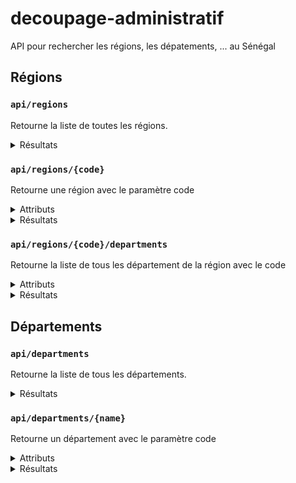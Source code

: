 # decoupage-administratif
API pour rechercher les régions, les dépatements, ... au Sénégal

## Régions
### `api/regions`
Retourne la liste de toutes les régions.
<details>
<summary>Résultats</summary>
{  
  "name" : "string",  
  "code" : number,
  "superficie" : number,
  "population" : number
}
</details>

### `api/regions/{code}`
Retourne une région avec le paramètre code
<details>
<summary> Attributs </summary>
code : le nom de la région ou le code de la région
</details>
<details>
<summary>Résultats</summary>
{  
  "name" : "string",  
  "code" : number,
  "superficie" : number,
  "population" : number
}
</details>

### `api/regions/{code}/departments`
Retourne la liste de tous les département de la région avec le code
<details>
<summary> Attributs </summary>
code : le nom de la région ou le code de la région
</details>
<details>
<summary>Résultats</summary>
{
  "name" : "string",
  "region_code" : number
},
</details>

## Départements
### `api/departments`
Retourne la liste de tous les départements.
<details>
<summary>Résultats</summary>
{
  "name" : "string",
  "region_code" : number
},
</details>

### `api/departments/{name}`
Retourne un département avec le paramètre code
<details>
<summary> Attributs </summary>
code : le nom du département
</details>
<details>
<summary>Résultats</summary>
{
  "name" : "string",
  "region_code" : number
},
</details>
